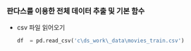 ### 판다스를 이용한 전체 데이터 추출 및 기본 함수

- csv 파일 읽어오기

  ```python
  df  = pd.read_csv('c\ds_work\_data\movies_train.csv')
  ```

  